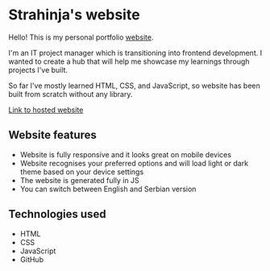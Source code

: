 # Strahinja's website


Hello! This is my personal portfolio [website](https://scokic.github.io/personal-portfolio-website/).

I'm an IT project manager which is transitioning into frontend development. I wanted to create a hub that will help me showcase my learnings through projects I've built.

So far I've mostly learned HTML, CSS, and JavaScript, so website has been built from scratch without any library.

[Link to hosted website](https://scokic.github.io/personal-portfolio-website/)

## Website features
- Website is fully responsive and it looks great on mobile devices
- Website recognises your preferred options and will load light or dark theme based on your device settings
- The website is generated fully in JS
- You can switch between English and Serbian version

## Technologies used
- HTML
- CSS
- JavaScript
- GitHub
